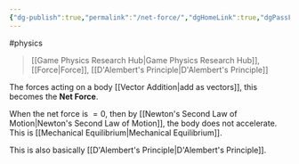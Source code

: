 ```yaml
---
{"dg-publish":true,"permalink":"/net-force/","dgHomeLink":true,"dgPassFrontmatter":false}
---
```


#physics 
> [[Game Physics Research Hub|Game Physics Research Hub]], [[Force|Force]], [[D'Alembert's Principle|D'Alembert's Principle]]

The forces acting on a body [[Vector Addition|add as vectors]], this becomes the **Net Force**.

When the net force is $= 0$, then by [[Newton's Second Law of Motion|Newton's Second Law of Motion]], the body does not accelerate. This is [[Mechanical Equilibrium|Mechanical Equilibrium]].

This is also basically [[D'Alembert's Principle|D'Alembert's Principle]].